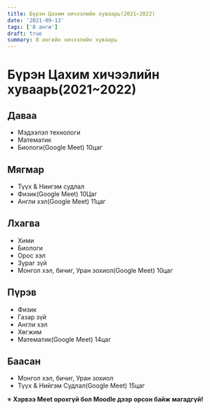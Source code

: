 ```yaml
---
title: Бүрэн Цахим хичээлийн хуваарь(2021~2022)
date: '2021-09-13'
tags: ['8 анги']
draft: true
summary: 8 ангийн хичээлийн хуваарь
---
```


# Бүрэн Цахим хичээлийн хуваарь(2021~2022)

## Даваа

- Мэдээлэл технологи
- Математик
- Биологи(Google Meet) 10цаг

## Мягмар

- Түүх & Ниигэм судлал
- Физик(Google Meet) 10Цаг
- Англи хэл(Google Meet) 11цаг

## Лхагва

- Хими
- Биологи
- Орос хэл
- Зураг зүй
- Монгол хэл, бичиг, Уран зохиол(Google Meet) 10цаг

## Пүрэв

- Физик
- Газар зүй
- Англи хэл
- Хөгжим
- Математик(Google Meet) 14цаг

## Баасан

- Монгол хэл, бичиг, Уран зохиол
- Түүх & Нийгэм Судлал(Google Meet) 15цаг

※ **Хэрвээ Meet орохгүй бол Moodle дээр орсон байж магадгүй!**
